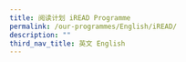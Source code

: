```yaml
---
title: 阅读计划 iREAD Programme
permalink: /our-programmes/English/iREAD/
description: ""
third_nav_title: 英文 English
---
```

